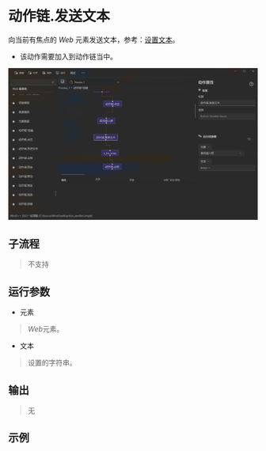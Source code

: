 # 动作链.发送文本 
向当前有焦点的 *Web* 元素发送文本，参考：[设置文本](./actions/WebElementSendText.md)。

* 该动作需要加入到动作链当中。

![WebActionSendText](./images/22.png ':size=90%')


## 子流程
> 不支持


## 运行参数

* 元素
>   *Web*元素。

* 文本
> 设置的字符串。


## 输出
> 无

## 示例